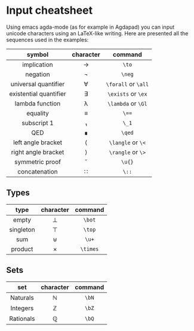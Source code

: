 # Input cheatsheet

Using emacs agda-mode (as for example in Agdapad) you can input unicode characters using an LaTeX-like writing. Here are presented all the sequences used in the examples:

|         symbol         | character |       command       |
|:----------------------:|:---------:|:-------------------:|
|       implication      |     →     |        `\to`        |
|        negation        |     ¬     |        `\neg`       |
|  universal quantifier  |     ∀     | `\forall` or `\all` |
| existential quantifier |     ∃     |  `\exists` or `\ex` |
|     lambda function    |     λ     |  `\lambda` or `\Gl` |
|        equality        |     ≡     |        `\==`        |
|       subscript 1      |     ₁     |        `\_1`        |
|           QED          |     ∎     |        `\qed`       |
|   left angle bracket   |     ⟨     |  `\langle` or `\<`  |
|   right angle bracket  |     ⟩     |  `\rangle` or `\>`  |
|     symmetric proof    |     ˘     |        `\u{}`       |
|      concatenation     |     ∷     |        `\::`        |

## Types

|    type   | character |  command |
|:---------:|:---------:|:--------:|
|   empty   |     ⊥     |  `\bot`  |
| singleton |     ⊤     |  `\top`  |
|    sum    |     ⊎     |   `\u+`  |
|  product  |     ×     | `\times` |

## Sets

| set       | character   | command   |
| :--:      | :---------: | :-------: |
| Naturals  | ℕ           | `\bN`     |
| Integers  | ℤ           | `\bZ`     |
| Rationals | ℚ           | `\bQ`     |

